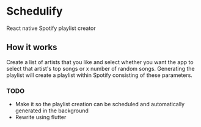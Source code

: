 # Schedulify
React native Spotify playlist creator

## How it works
Create a list of artists that you like and select whether you want the app to select that artist's top songs or x number of random songs.
Generating the playlist will create a playlist within Spotify consisting of these parameters.

### TODO
- Make it so the playlist creation can be scheduled and automatically generated in the background
- Rewrite using flutter

